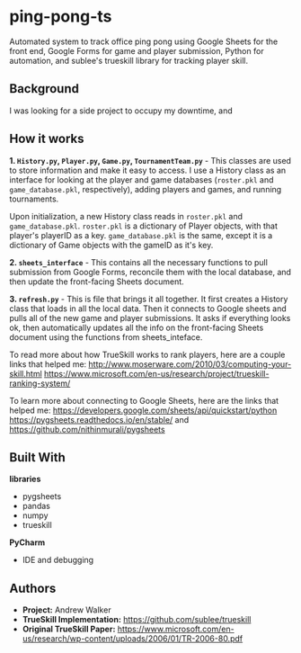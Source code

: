 # ping-pong-ts
Automated system to track office ping pong using Google Sheets for the front end, Google Forms for game and player submission, Python for automation, and sublee's trueskill library for tracking player skill.

## Background
I was looking for a side project to occupy my downtime, and 

## How it works

**1. ```History.py```, ```Player.py```, ```Game.py```, ```TournamentTeam.py```** - This classes are used to store information and make it easy to access. I use a History class as an interface for looking at the player and game databases (```roster.pkl``` and ```game_database.pkl```, respectively), adding players and games, and running tournaments.

Upon initialization, a new History class reads in ```roster.pkl``` and ```game_database.pkl```. ```roster.pkl``` is a dictionary of Player objects, with that player's playerID as a key. ```game_database.pkl``` is the same, except it is a dictionary of Game objects with the gameID as it's key.

**2. ```sheets_interface```** - This contains all the necessary functions to pull submission from Google Forms, reconcile them with the local database, and then update the front-facing Sheets document.

**3. ```refresh.py```** - This is file that brings it all together. It first creates a History class that loads in all the local data. Then it connects to Google sheets and pulls all of the new game and player submissions. It asks if everything looks ok, then automatically updates all the info on the front-facing Sheets document using the functions from sheets_inteface.

To read more about how TrueSkill works to rank players, here are a couple links that helped me:
http://www.moserware.com/2010/03/computing-your-skill.html
https://www.microsoft.com/en-us/research/project/trueskill-ranking-system/

To learn more about connecting to Google Sheets, here are the links that helped me:
https://developers.google.com/sheets/api/quickstart/python
https://pygsheets.readthedocs.io/en/stable/ and https://github.com/nithinmurali/pygsheets

## Built With
**libraries**   
* pygsheets
* pandas
* numpy
* trueskill

**PyCharm**  
* IDE and debugging  

## Authors
* **Project:** Andrew Walker  
* **TrueSkill Implementation:** https://github.com/sublee/trueskill
* **Original TrueSkill Paper:** https://www.microsoft.com/en-us/research/wp-content/uploads/2006/01/TR-2006-80.pdf

